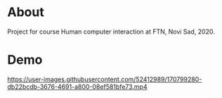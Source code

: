 About
====
Project for course Human computer interaction at FTN, Novi Sad, 2020.

Demo
====





https://user-images.githubusercontent.com/52412989/170799280-db22bcdb-3676-4691-a800-08ef581bfe73.mp4


